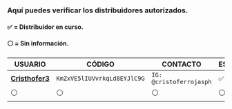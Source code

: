 ### Aquí puedes verificar los distribuidores autorizados.
#### ✅ = Distribuidor en curso.
#### ⚪ = Sin información.
 
| USUARIO          |   CÓDIGO                | CONTACTO    | ESTADO
| ------------     | ------------            | ------------| ------------
| [**Cristhofer3**](https://www.instagram.com/cristoferrojasph)        | `KmZxVE5lIUVvrkqLd8EYJlC9G` | `IG: @cristoferrojasph` | ✅
| ⚪        | ⚪               |  ⚪ | ⚪

